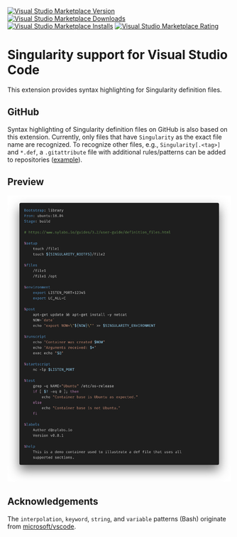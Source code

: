 [![Visual Studio Marketplace Version](https://img.shields.io/visual-studio-marketplace/v/onnovalkering.vscode-singularity)](https://marketplace.visualstudio.com/items?itemName=onnovalkering.vscode-singularity)
[![Visual Studio Marketplace Downloads](https://img.shields.io/visual-studio-marketplace/d/onnovalkering.vscode-singularity)](https://marketplace.visualstudio.com/items?itemName=onnovalkering.vscode-singularity)
[![Visual Studio Marketplace Installs](https://img.shields.io/visual-studio-marketplace/i/onnovalkering.vscode-singularity)](https://marketplace.visualstudio.com/items?itemName=onnovalkering.vscode-singularity)
[![Visual Studio Marketplace Rating](https://img.shields.io/visual-studio-marketplace/r/onnovalkering.vscode-singularity)](https://marketplace.visualstudio.com/items?itemName=onnovalkering.vscode-singularity)

# Singularity support for Visual Studio Code

This extension provides syntax highlighting for Singularity definition files.

## GitHub
Syntax highlighting of Singularity definition files on GitHub is also based on this extension. 
Currently, only files that have `Singularity` as the exact file name are recognized. 
To recognize other files, e.g., `Singularity[.<tag>]` and `*.def`, a `.gitattribute` file with additional rules/patterns can be added to repositories ([example](https://github.com/onnovalkering/vscode-singularity/blob/master/.gitattributes)).

## Preview

<img src="https://raw.githubusercontent.com/onnovalkering/vscode-singularity/master/images/preview.png" alt="preview" width="900"/>

## Acknowledgements
The `interpolation`, `keyword`, `string`, and `variable` patterns (Bash) originate from [microsoft/vscode](https://github.com/microsoft/vscode).